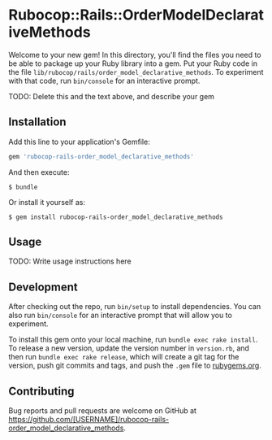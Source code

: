 # Rubocop::Rails::OrderModelDeclarativeMethods

Welcome to your new gem! In this directory, you'll find the files you need to be able to package up your Ruby library into a gem. Put your Ruby code in the file `lib/rubocop/rails/order_model_declarative_methods`. To experiment with that code, run `bin/console` for an interactive prompt.

TODO: Delete this and the text above, and describe your gem

## Installation

Add this line to your application's Gemfile:

```ruby
gem 'rubocop-rails-order_model_declarative_methods'
```

And then execute:

    $ bundle

Or install it yourself as:

    $ gem install rubocop-rails-order_model_declarative_methods

## Usage

TODO: Write usage instructions here

## Development

After checking out the repo, run `bin/setup` to install dependencies. You can also run `bin/console` for an interactive prompt that will allow you to experiment.

To install this gem onto your local machine, run `bundle exec rake install`. To release a new version, update the version number in `version.rb`, and then run `bundle exec rake release`, which will create a git tag for the version, push git commits and tags, and push the `.gem` file to [rubygems.org](https://rubygems.org).

## Contributing

Bug reports and pull requests are welcome on GitHub at https://github.com/[USERNAME]/rubocop-rails-order_model_declarative_methods.

